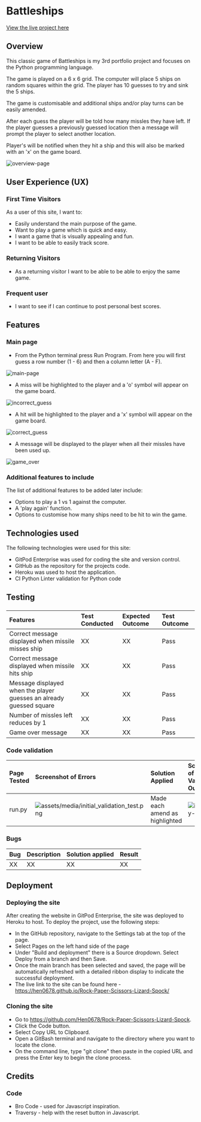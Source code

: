 
# Battleships

[View the live project here](https://my-battleship-game-86778a82a963.herokuapp.com/)

## Overview
This classic game of Battleships is my 3rd portfolio project and focuses on the Python programming language.  

The game is played on a 6 x 6 grid. The computer will place 5 ships on random squares within the grid. The player has 10 guesses to try and sink the 5 ships. 

The game is customisable and additional ships and/or play turns can be easily amended. 

After each guess the player will be told how many missles they have left. If the player guesses a previously guessed location then a message will prompt the player to select another location.  

Player's will be notified when they hit a ship and this will also be marked with an 'x' on the game board. 

![overview-page](assets/media/game_screen_overview.png)

## User Experience (UX) 

### First Time Visitors
As a user of this site, I want to: 

* Easily understand the main purpose of the game.
* Want to play a game which is quick and easy.
* I want a game that is visually appealing and fun.
* I want to be able to easily track score.

### Returning Visitors
* As a returning visitor I want to be able to be able to enjoy the same game.

### Frequent user
* I want to see if I can continue to post personal best scores.

## Features

### Main page 

* From the Python terminal press Run Program. From here you will first guess a row number (1 - 6) and then a column letter (A - F).

![main-page](assets/media/homescreen.png)

* A miss will be highlighted to the player and a 'o' symbol will appear on the game board.

![incorrect_guess](assets/media/game_screen_after_incorrect.png)

* A hit will be highlighted to the player and a 'x' symbol will appear on the game board. 

![correct_guess](assets/media/correct_guess.png)

* A message will be displayed to the player when all their missles have been used up.

![game_over](assets/media/game_over.png)

### Additional features to include 
The list of additional features to be added later include:

* Options to play a 1 vs 1 against the computer.
* A 'play again' function.
* Options to customise how many ships need to be hit to win the game.

## Technologies used
The following technologies were used for this site:

* GitPod Enterprise was used for coding the site and version control.
* GitHub as the repository for the projects code.
* Heroku was used to host the application.
* CI Python Linter validation for Python code

## Testing

###
|Features|Test Conducted|Expected Outcome|Test Outcome|
|:----|:----|:----|:----|
|Correct message displayed when missile misses ship|XX|XX|Pass|
|Correct message displayed when missile hits ship|XX|XX|Pass|
|Message displayed when the player guesses an already guessed square|XX|XX|Pass|
|Number of missles left reduces by 1|XX|XX|Pass|
|Game over message|XX|XX|Pass|

### Code validation
|Page Tested|Screenshot of Errors|Solution Applied|Screenshot of Clear Validator Output|Test Outcome|
|:----|:----|:----|:----|:----|
|run.py|![assets/media/initial_validation_test.png](assets/media/initial_validation_test.png)|Made each amend as highlighted|![index.run.py-retest](assets/media/python_code_re-validation_test.png)|Pass|

### Bugs
|Bug|Description|Solution applied|Result|
|:----|:----|:----|:----|
|XX|XX|XX|XX|

## Deployment 
### Deploying the site
After creating the website in GitPod Enterprise, the site was deployed to Heroku to host. To deploy the project, use the following steps:
* In the GitHub repository, navigate to the Settings tab at the top of the page.
* Select Pages on the left hand side of the page
* Under "Build and deployment" there is a Source dropdown. Select Deploy from a branch and then Save.
* Once the main branch has been selected and saved, the page will be automatically refreshed with a detailed ribbon display to indicate the successful deployment.
* The live link to the site can be found here - https://hen0678.github.io/Rock-Paper-Scissors-Lizard-Spock/

### Cloning the site

* Go to https://github.com/Hen0678/Rock-Paper-Scissors-Lizard-Spock. 
* Click the Code button. 
* Select Copy URL to Clipboard.
* Open a GitBash terminal and navigate to the directory where you want to locate the clone.
* On the command line, type "git clone" then paste in the copied URL and press the Enter key to begin the clone process.

## Credits

### Code
* Bro Code - used for Javascript inspiration.
* Traversy - help with the reset button in Javascript.













 
